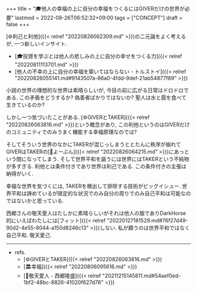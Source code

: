 +++
title = "🎓他人の幸福の上に自分の幸福をつくるにはGIVERだけの世界が必要"
lastmod = 2022-08-26T06:52:32+09:00
tags = ["CONCEPT"]
draft = false
+++

[⚙利己と利他]({{< relref "20220826062309.md" >}})の二元論をよく考えるが, 一つ新しいインサイト.

-   [🎓投資を学ぶとは他人の悲しみの上に自分の幸せをつくる力]({{< relref "20220811113701.md" >}})
-   [他人の不幸の上に自分の幸福を築いてはならない - トルストイ]({{< relref "20220826055141.md#9143507a-86a0-4fdd-9def-21ab54877f89" >}})

小説の世界の理想的な世界は素晴らしいが, 今目の前に広がる日常はドロドロである. この矛盾をどうするか? 偽善者ばかりではないか? 聖人は水と霞を食べて生きているのか?

しかし一つ気づいたことがある. [⚙GIVERとTAKER]({{< relref "20220826063816.md" >}})という概念があり, この利他というのはGIVERだけのコミュニティでのみうまく機能する幸福原理なのでは?

そしてそういう世界のなかにTAKERが混じっしまうととたんに秩序が崩れてGIVERはTAKERの[🔖よーぶん]({{< relref "20220826064215.md" >}})にあっという間になってしまう. そして世界平和を謳うには世界にはTAKERという不純物が多すぎる. 利他とは条件付きであり世界は利己である. この条件付きの主張は納得がいく.

幸福な世界を気づくには, TAKERを検出して排除する技術がビッグイシュー. 世界平和は諦めているが限定的な状況でのみ自分の周りでのみ自己平和は可能なのではないかと思っている.

西郷さんの敬天愛人はたしかに素晴らしいがそれは他人の服でありDarkHorse的にいえばわたしには[フィット]({{< relref "20220127181529.md#76f27d49-90d2-4e55-8044-a150d8246c13" >}})しない. 私が願うのは世界平和ではなく自己平和. 敬天愛己.

---

-   refs.
    -   [⚙GIVERとTAKER]({{< relref "20220826063816.md" >}})
    -   [🏛幸福]({{< relref "20220806095616.md" >}})
    -   [📜敬天愛人 - 西郷隆盛]({{< relref "20211215145811.md#54aef0ed-1bf2-48bc-8826-41020f627d76" >}})
